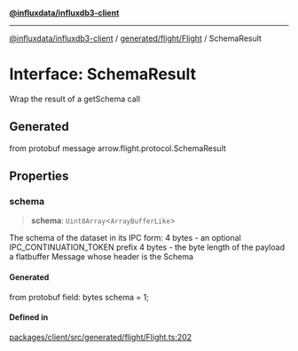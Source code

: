 [**@influxdata/influxdb3-client**](../../../../index.md)

***

[@influxdata/influxdb3-client](../../../../modules.md) / [generated/flight/Flight](../index.md) / SchemaResult

# Interface: SchemaResult

Wrap the result of a getSchema call

## Generated

from protobuf message arrow.flight.protocol.SchemaResult

## Properties

### schema

> **schema**: `Uint8Array`\<`ArrayBufferLike`\>

The schema of the dataset in its IPC form:
  4 bytes - an optional IPC_CONTINUATION_TOKEN prefix
  4 bytes - the byte length of the payload
  a flatbuffer Message whose header is the Schema

#### Generated

from protobuf field: bytes schema = 1;

#### Defined in

[packages/client/src/generated/flight/Flight.ts:202](https://github.com/InfluxCommunity/influxdb3-js/blob/6328be2232de5032f7226e569b6b0154d8900f73/packages/client/src/generated/flight/Flight.ts#L202)
